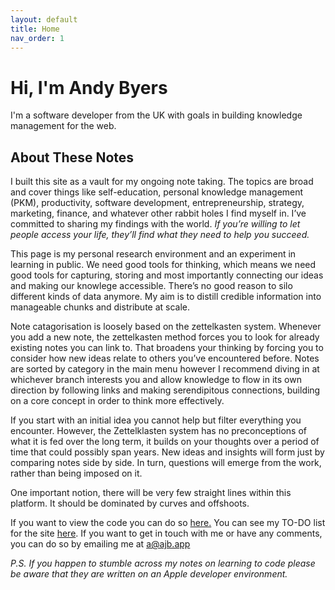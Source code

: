 ```yaml
---
layout: default
title: Home
nav_order: 1
---
```


# Hi, I'm Andy Byers

I'm a software developer from the UK with goals in building knowledge management for the web.

## About These Notes

I built this site as a vault for my ongoing note taking. The topics are broad and cover things like self-education, personal knowledge management (PKM), productivity, software development, entrepreneurship, strategy, marketing, finance, and whatever other rabbit holes I find myself in. I’ve committed to sharing my findings with the world. *If you’re willing to let people access your life, they’ll find what they need to help you succeed.*

This page is my personal research environment and an experiment in learning in public. We need good tools for thinking, which means we need good tools for capturing, storing and most importantly connecting our ideas and making our knowlege accessible. There’s no good reason to silo different kinds of data anymore. My aim is to distill credible information into manageable chunks and distribute at scale. 

Note catagorisation is loosely based on the zettelkasten system. Whenever you add a new note, the zettelkasten method forces you to look for already existing notes you can link to. That broadens your thinking by forcing you to consider how new ideas relate to others you’ve encountered before. Notes are sorted by category in the main menu however I recommend diving in at whichever branch interests you and allow knowledge to flow in its own direction by following links and making serendipitous connections, building on a core concept in order to think more effectively. 

If you start with an initial idea you cannot help but filter everything you encounter. However, the Zettelklasten system has no preconceptions of what it is fed over the long term, it builds on your thoughts over a period of time that could possibly span years. New ideas and insights will form just by comparing notes side by side. In turn, questions will emerge from the work, rather than being imposed on it.

One important notion, there will be very few straight lines within this platform. It should be dominated by curves and offshoots. 

If you want to view the code you can do so [here.](https://github.com/andybyers21/notes.ajb.app) You can see my TO-DO list for the site [here](./notes/site-info/site-todos). If you want to get in touch with me or have any comments, you can do so by emailing me at <a href="mailto:a@ajb.app">a@ajb.app</a>

*P.S. If you happen to stumble across my notes on learning to code please be aware that they are written on an Apple developer environment.*